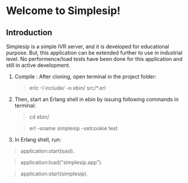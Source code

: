 # Welcome to Simplesip!

## Introduction
Simplesip is a simple IVR server, and it is developed for educational purpose. But, this application can be extended further to use in industrial level. No performence/load tests have been done for this application and still in active development.



1. Compile : After cloning, open terminal in the project folder:
   > erlc -I include/ -o ebin/ src/*.erl

2. Then, start an Erlang shell in ebin by issuing following commands in terminal:
   > cd ebin/
   
   > erl -sname simplesip -setcookie test
   
3. In Erlang shell, run:
  > application:start(sasl).
  
  > application:load("simplesip.app").
  
  > application:start(simplesip).
